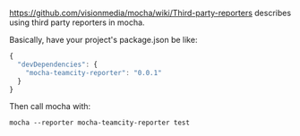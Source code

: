 https://github.com/visionmedia/mocha/wiki/Third-party-reporters describes using third party reporters in mocha.

Basically, have your project's package.json be like:

``` js
{
  "devDependencies": {
    "mocha-teamcity-reporter": "0.0.1"
  }
}
```

Then call mocha with:

`mocha --reporter mocha-teamcity-reporter test`